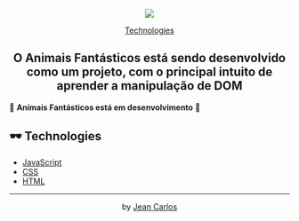 <p align="center">
  <img src="https://iili.io/yTX1pV.png" />
</p>

<p align="center">
  <a href="#-technologies">Technologies</a> 
</p>

<h2 align="center"> O Animais Fantásticos está sendo desenvolvido como um projeto, com o principal intuito de aprender a manipulação de DOM </h2>

🚧 **Animais Fantásticos está em desenvolvimento** 🚧

## 🕶 Technologies
- [JavaScript](https://www.javascript.com/)
- [CSS](https://developer.mozilla.org/pt-BR/docs/Web/CSS)
- [HTML](https://developer.mozilla.org/pt-BR/docs/Web/HTML)
---
<p align="center">
  by <a href="https://www.linkedin.com/in/jean-carlos-berg/">Jean Carlos</a>
</p>
